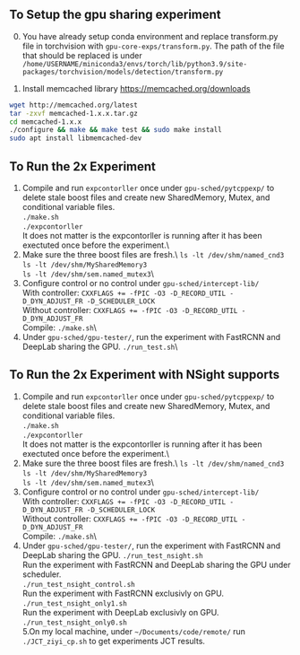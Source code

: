 ## To Setup the gpu sharing experiment 
0. You have already setup conda environment and replace transform.py file in torchvision with `gpu-core-exps/transform.py`. The path of the file that should be replaced is under `/home/USERNAME/miniconda3/envs/torch/lib/python3.9/site-packages/torchvision/models/detection/transform.py`

1. Install memcached library https://memcached.org/downloads
```bash
wget http://memcached.org/latest
tar -zxvf memcached-1.x.x.tar.gz
cd memcached-1.x.x
./configure && make && make test && sudo make install
sudo apt install libmemcached-dev
```
## To Run the 2x Experiment 
1. Compile and run `expcontorller` once under `gpu-sched/pytcppexp/` to delete stale boost files and create new SharedMemory, Mutex, and conditional variable files.\
`./make.sh`\
`./expcontorller`\
It does not matter is the expcontorller is running after it has been exectuted once before the experiment.\
2. Make sure the three boost files are fresh.\ 
`ls -lt /dev/shm/named_cnd3`\
`ls -lt /dev/shm/MySharedMemory3`\
`ls -lt /dev/shm/sem.named_mutex3`\
3. Configure control or no control under `gpu-sched/intercept-lib/`\
With controller: `CXXFLAGS += -fPIC -O3 -D_RECORD_UTIL -D_DYN_ADJUST_FR -D_SCHEDULER_LOCK`\
Without controller: `CXXFLAGS += -fPIC -O3 -D_RECORD_UTIL -D_DYN_ADJUST_FR`\
Compile: `./make.sh`\
4. Under `gpu-sched/gpu-tester/`, run the experiment with FastRCNN and DeepLab sharing the GPU.
`./run_test.sh`\
## To Run the 2x Experiment with NSight supports
1. Compile and run `expcontorller` once under `gpu-sched/pytcppexp/` to delete stale boost files and create new SharedMemory, Mutex, and conditional variable files.\
`./make.sh`\
`./expcontorller`\
It does not matter is the expcontorller is running after it has been exectuted once before the experiment.\
2. Make sure the three boost files are fresh.\ 
`ls -lt /dev/shm/named_cnd3`\
`ls -lt /dev/shm/MySharedMemory3`\
`ls -lt /dev/shm/sem.named_mutex3`\
3. Configure control or no control under `gpu-sched/intercept-lib/`\
With controller: `CXXFLAGS += -fPIC -O3 -D_RECORD_UTIL -D_DYN_ADJUST_FR -D_SCHEDULER_LOCK`\
Without controller: `CXXFLAGS += -fPIC -O3 -D_RECORD_UTIL -D_DYN_ADJUST_FR`\
Compile: `./make.sh`\
4. Under `gpu-sched/gpu-tester/`, run the experiment with FastRCNN and DeepLab sharing the GPU.
`./run_test_nsight.sh`\
Run the experiment with FastRCNN and DeepLab sharing the GPU under scheduler.\
`./run_test_nsight_control.sh`\
Run the experiment with FastRCNN exclusivly on GPU. \
`./run_test_nsight_only1.sh`\
Run the experiment with DeepLab exclusivly on GPU. \
`./run_test_nsight_only0.sh`\
5.On my local machine, under `~/Documents/code/remote/` run `./JCT_ziyi_cp.sh` to get experiments JCT results.
